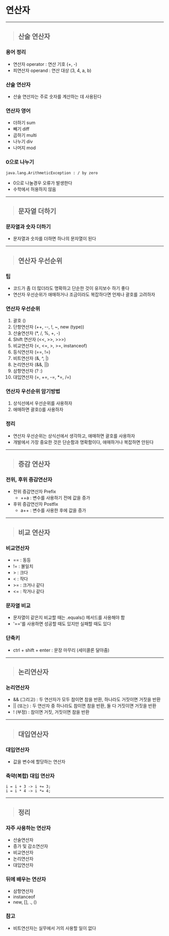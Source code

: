 
# 연산자

-----------------------------------------------------------------------------------------------------------------------------

> ## 산술 연산자

### 용어 정리
- 연산자 operator : 연산 기호 (+, -)
- 피연산자 operand : 연산 대상 (3, 4, a, b)


### 산술 연산자
- 산술 연산자는 주로 숫자를 계산하는 데 사용된다


### 연산자 영어
- 더하기 sum
- 빼기 diff
- 곱하기 multi
- 나누기 div
- 나머지 mod


### 0으로 나누기
    java.lang.ArithmeticException : / by zero
- 0으로 나눌경우 오류가 발생한다 
- 수학에서 허용하지 않음

-----------------------------------------------------------------------------------------------------------------------------

> ## 문자열 더하기

### 문자열과 숫자 더하기
- 문자열과 숫자를 더하면 하나의 문자열이 된다

-----------------------------------------------------------------------------------------------------------------------------

> ## 연산자 우선순위

### 팁
- 코드가 좀 더 많더라도 명확하고 단순한 것이 유지보수 하기 좋다
- 연산자 우선순위가 애매하거나 조금이라도 복잡하다면 언제나 괄호를 고려하자


### 연산자 우선순위
1. 괄호 ()
2. 단항연산자 (++, --, !, ~, new (type))
3. 산술연산자 (*, /, %, +, -)
4. Shift 연산자 (<<, >>, >>>)
5. 비교연산자 (<, <=, >, >=, instanceof)
6. 등식연산자 (==, !=)
7. 비트연산자 (&, ^, |)
8. 논리연산자 (&&, ||)
9. 삼항연산자 (? :)
10. 대입연산자 (=, +=, -=, *=, /=)


### 연산자 우선순위 암기방법
1. 상식선에서 우선순위를 사용하자
2. 애매하면 괄호()를 사용하자


### 정리
- 연산자 우선순위는 상식선에서 생각하고, 애매하면 괄호를 사용하자
- 개발에서 가장 중요한 것은 단순함과 명확함이다, 애매하거나 복잡하면 안된다

-----------------------------------------------------------------------------------------------------------------------------

> ## 증감 연산자

### 전위, 후위 증감연산자
- 전위 증감연산자 Prefix
  - ++a : 변수를 사용하기 전에 값을 증가
- 후위 증감연산자 Postfix
  - a++ : 변수를 사용한 후에 값을 증가

-----------------------------------------------------------------------------------------------------------------------------

> ## 비교 연산자

### 비교연산자
- == : 동등
- != : 불일치
- \> : 크다
- < : 작다
- \>= : 크거나 같다
- <= : 작거나 같다


### 문자열 비교
- 문자열이 같은지 비교할 때는 .equals() 메서드를 사용해야 함
- '=='를 사용하면 성공할 때도 있지만 실패할 때도 있다


### 단축키
- ctrl + shift + enter : 문장 마무리 (세미콜론 달아줌)

-----------------------------------------------------------------------------------------------------------------------------

> ## 논리연산자

### 논리연산자
- && (그리고) : 두 연산자가 모두 참이면 참을 반환, 하나라도 거짓이면 거짓을 반환
- || (또는) : 두 연산자 중 하나라도 참이면 참을 반환, 둘 다 거짓이면 거짓을 반환
- ! (부정) : 참이면 거짓, 거짓이면 참을 반환

-----------------------------------------------------------------------------------------------------------------------------

> ## 대입연산자

### 대입연산자
- 값을 변수에 할당하는 연산자


### 축약(복합) 대입 연산자
    i = i + 3 -> i += 3;
    i = i * 4 -> i *= 4;

-----------------------------------------------------------------------------------------------------------------------------

> ## 정리

### 자주 사용하는 연산자
- 산술연산자
- 증가 및 감소연산자
- 비교연산자
- 논리연산자
- 대입연산자


### 뒤에 배우는 연산자
- 삼항연산자
- instanceof
- new, [], ., ()


### 참고
- 비트연산자는 실무에서 거의 사용할 일이 없다







